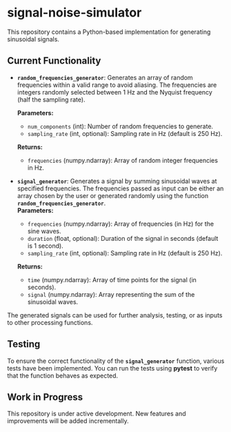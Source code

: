 # signal-noise-simulator

This repository contains a Python-based implementation for generating sinusoidal signals. 


## Current Functionality

- **`random_frequencies_generator`**: Generates an array of random frequencies within a valid range to avoid aliasing. The frequencies are integers randomly selected between 1 Hz and the Nyquist frequency (half the sampling rate).
  
  **Parameters:**
  - `num_components` (int): Number of random frequencies to generate.
  - `sampling_rate` (int, optional): Sampling rate in Hz (default is 250 Hz).
  
  **Returns:**
  - `frequencies` (numpy.ndarray): Array of random integer frequencies in Hz.

- **`signal_generator`**: Generates a signal by summing sinusoidal waves at specified frequencies. The frequencies passed as input can be either an array chosen by the user or generated randomly using the function **`random_frequencies_generator`**.  
  **Parameters:**
  - `frequencies` (numpy.ndarray): Array of frequencies (in Hz) for the sine waves.
  - `duration` (float, optional): Duration of the signal in seconds (default is 1 second).
  - `sampling_rate` (int, optional): Sampling rate in Hz (default is 250 Hz).
  
  **Returns:**
  - `time` (numpy.ndarray): Array of time points for the signal (in seconds).
  - `signal` (numpy.ndarray): Array representing the sum of the sinusoidal waves.

The generated signals can be used for further analysis, testing, or as inputs to other processing functions.

## Testing

To ensure the correct functionality of the **`signal_generator`** function, various tests have been implemented. You can run the tests using **pytest** to verify that the function behaves as expected.


## Work in Progress
This repository is under active development. New features and improvements will be added incrementally.
 
